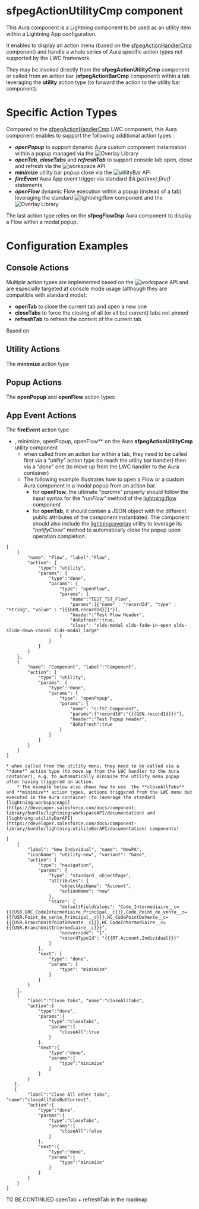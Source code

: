 # sfpegActionUtilityCmp component

This Aura component is a Lightning component to be used as an utility item within
a Lightning App configuration.

It enables to display an action menu (based on the
[sfpegActionHandlerCmp](/help/sfpegActionHandlerCmp.md)
component) and handle a whole series of Aura specific action types not supported by the LWC framework.

They may be invoked directly from the **sfpegActionUtilityCmp** component or called from an action bar 
(**sfpegActionBarCmp** component) within a tab leveraging the **utility** action type (to forward the 
action to the utility bar component). 

# Specific Action Types

Compared to the [sfpegActionHandlerCmp](/help/sfpegActionHandlerCmp.md) LWC component,
this Aura component enables to support the following additional action types :
* _**openPopup**_ to support dynamic Aura custom component instantiation within a popup managed via the
![Overlay Library](https://developer.salesforce.com/docs/component-library/bundle/lightning:overlayLibrary/documentation)
* _**openTab**_, _**closeTabs**_ and _**refreshTab**_ to support console tab open, close and refresh via the
![workspace API](https://developer.salesforce.com/docs/component-library/bundle/lightning:workspaceAPI/documentation)
* _**minimize**_ utility bar popup close via the
![utilityBar API](https://developer.salesforce.com/docs/component-library/bundle/lightning:utilityBarAPI/documentation)
* _**fireEvent**_ Aura App event trigger via standard _$A.get(xxx).fire()_ statements
* _**openFlow**_ dynamic Flow execution within a popup (instead of a tab) leveraging the standard
![lightnihg:flow](https://developer.salesforce.com/docs/component-library/bundle/lightning:flow/documentation)
component and the
![Overlay Library](https://developer.salesforce.com/docs/component-library/bundle/lightning:overlayLibrary/documentation)  

The last action type relies on the **sfpegFlowDsp** Aura component to display a Flow within a modal popup.


# Configuration Examples

## Console Actions

Multiple action types are implemented based on the ![workspace API](https://developer.salesforce.com/docs/component-library/bundle/lightning:workspaceAPI/documentation) and are especially targeted at console mode usage (although they are compatible
with standard mode):
* **openTab** to close the current tab and open a new one
* **closeTabs** to force the closing of all (or all but current) tabs not pinned
* **refreshTab** to refresh the content of the current tab

Based on 

## Utility Actions
The **minimize** action type

## Popup Actions
The **openPopup** and **openFlow** action types 

## App Event Actions
The **fireEvent** action type

* , minimize, openPopup, openFlow** on the Aura **sfpegActionUtilityCmp** utility component
    * when called from an action bar within a tab, they need to be called first via a “*utility*” action type (to reach the utility bar handler) then via a “*done*” one (to move up from the LWC handler to the Aura container)
    * The following example illustrates how to open a Flow or a custom Aura component in a modal popup from an action bar.
        * for **openFlow**, the ultimate “*params*“ property should follow the input syntax for the ”*runFlow*“ method of the [lightning:flow](https://developer.salesforce.com/docs/component-library/bundle/lightning:flow/documentation) component 
        * for **openTab**, it should contain a JSON object with the different public attributes of the component instantiated. The component should also include the [lightning:overlay](https://developer.salesforce.com/docs/component-library/bundle/lightning:overlayLibrary/documentation) utility to leverage its “*notifyClose*” method to automatically close the popup upon operation completion.

```
[
    {
        "name": "Flow", "label":"Flow",
        "action": {
            "type": "utility",
            "params": {
                "type":"done",
                "params": {
                    "type": "openFlow",
                    "params": {
                        "name":"TEST_TST_Flow",
                        "params":[{"name" : "recordId", "type" : "String", "value" : "{{{GEN.recordId}}}"}],
                        "header":"Test Flow Header",
                        "doRefresh":true,
                        "class": "slds-modal slds-fade-in-open slds-slide-down-cancel slds-modal_large"
                    }
                }
            }
        }
    },
    {
        "name": "Component", "label":"Component",
        "action": {
            "type": "utility",
            "params": {
                "type":"done",
                "params": {
                    "type": "openPopup",
                    "params": {
                        "name": "c:TST_Component",
                        "params":{"recordId":"{{{GEN.recordId}}}"},
                        "header":"Test Popup Header",
                        "doRefresh":true
                    }
                }
            }
        }
    }
]
```

    * when called from the utility menu, they need to be called via a “*done*” action type (to move up from the LWC handler to the Aura container), e.g. to automatically minimize the utility menu popup after having triggered an action.
        * The example below also shows how to use  the **closeAllTabs** and **minimize** action types, actions triggered from the LWC menu but executed in the Aura container (to leverage the standard [lightning:workspaceApi](https://developer.salesforce.com/docs/component-library/bundle/lightning:workspaceAPI/documentation) and [lightning:utilityBarAPI](https://developer.salesforce.com/docs/component-library/bundle/lightning:utilityBarAPI/documentation) components)

```
[
    {
        "label": "New Individual", "name": "NewPA",
        "iconName": "utility:new", "variant": "base",
        "action": {
            "type": "navigation",
            "params": {
                "type": "standard__objectPage",
                "attributes": {
                    "objectApiName": "Account",
                    "actionName": "new"
                },
                "state": {
                    "defaultFieldValues": "Code_Intermediaire__c={{{USR.GRC_CodeIntermediaire_Principal__c}}},Code_Point_de_vente__c={{{USR.Point_de_vente_Principal__c}}},HC_CodePointDeVente__c={{{USR.BranchUnitPointDeVente__c}}},HC_CodeIntermediaire__c={{{USR.BranchUnitIntermediaire__c}}}",
                    "nooverride": "1",
                    "recordTypeId": "{{{RT.Account.Individual}}}"
                }
            },
            "next": {
                "type": "done",
                "params": {
                    "type": "minimize"
                }
            }
        }
    },
    {
        "label":"Close Tabs", "name":"closeAllTabs",
        "action":{
            "type":"done",
            "params":{
                "type":"closeTabs",
                "params":{
                    "closeAll":true
                }
            },
            "next":{
                "type":"done",
                "params":{
                    "type":"minimize"
                }
            }
        }
   },
   {
        "label":"Close All other tabs", "name":"closeAllTabsButCurrent",
        "action":{
            "type":"done",
            "params":{
                "type":"closeTabs",
                "params":{
                    "closeAll":false
                }
            },
            "next":{
                "type":"done",
                "params":{
                    "type":"minimize"
                }
            }
        }
    }
]
```

TO BE CONTINUED
openTab + refreshTab in the roadmap